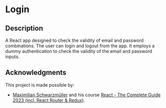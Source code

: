 # Login

## Description

A React app designed to check the validity of email and password combinations. The user can login and logout from the app. It employs a dummy authentication to check the validity of the email and password inputs.

## Acknowledgments

This project is made possible by:

- [Maximilian Schwarzmüller](https://www.udemy.com/user/maximilian-schwarzmuller/) and his course [React - The Complete Guide 2023 (incl. React Router & Redux)](https://www.udemy.com/course/react-the-complete-guide-incl-redux/).
